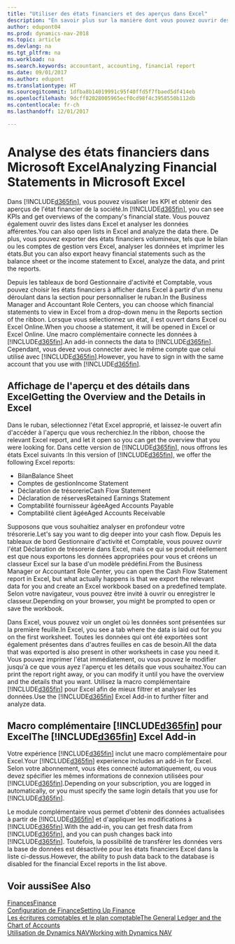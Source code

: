 ```yaml
---
title: "Utiliser des états financiers et des aperçus dans Excel"
description: "En savoir plus sur la manière dont vous pouvez ouvrir des états financiers dans Microsoft Excel à partir de Dynamics NAV pour une meilleure analyse."
author: edupont04
ms.prod: dynamics-nav-2018
ms.topic: article
ms.devlang: na
ms.tgt_pltfrm: na
ms.workload: na
ms.search.keywords: accountant, accounting, financial report
ms.date: 09/01/2017
ms.author: edupont
ms.translationtype: HT
ms.sourcegitcommit: 1dfba8b14019991c95f40ffd5f7fbaed5df414eb
ms.openlocfilehash: 9dcff82028005965ecf0cd98f4c3958550b112db
ms.contentlocale: fr-ch
ms.lasthandoff: 12/01/2017

---
```

# <a name="analyzing-financial-statements-in-microsoft-excel"></a><span data-ttu-id="1fa06-103">Analyse des états financiers dans Microsoft Excel</span><span class="sxs-lookup"><span data-stu-id="1fa06-103">Analyzing Financial Statements in Microsoft Excel</span></span>
<span data-ttu-id="1fa06-104">Dans [!INCLUDE[d365fin](includes/d365fin_md.md)], vous pouvez visualiser les KPI et obtenir des aperçus de l'état financier de la société.</span><span class="sxs-lookup"><span data-stu-id="1fa06-104">In [!INCLUDE[d365fin](includes/d365fin_md.md)], you can see KPIs and get overviews of the company's financial state.</span></span> <span data-ttu-id="1fa06-105">Vous pouvez également ouvrir des listes dans Excel et analyser les données afférentes.</span><span class="sxs-lookup"><span data-stu-id="1fa06-105">You can also open lists in Excel and analyze the data there.</span></span> <span data-ttu-id="1fa06-106">De plus, vous pouvez exporter des états financiers volumineux, tels que le bilan ou les comptes de gestion vers Excel, analyser les données et imprimer les états.</span><span class="sxs-lookup"><span data-stu-id="1fa06-106">But you can also export heavy financial statements such as the balance sheet or the income statement to Excel, analyze the data, and print the reports.</span></span>  

<span data-ttu-id="1fa06-107">Depuis les tableaux de bord Gestionnaire d'activité et Comptable, vous pouvez choisir les états financiers à afficher dans Excel à partir d'un menu déroulant dans la section pour personnaliser le ruban.</span><span class="sxs-lookup"><span data-stu-id="1fa06-107">In the Business Manager and Accountant Role Centers, you can choose which financial statements to view in Excel from a drop-down menu in the Reports section of the ribbon.</span></span> <span data-ttu-id="1fa06-108">Lorsque vous sélectionnez un état, il est ouvert dans Excel ou Excel Online.</span><span class="sxs-lookup"><span data-stu-id="1fa06-108">When you choose a statement, it will be opened in Excel or Excel Online.</span></span> <span data-ttu-id="1fa06-109">Une macro complémentaire connecte les données à [!INCLUDE[d365fin](includes/d365fin_md.md)].</span><span class="sxs-lookup"><span data-stu-id="1fa06-109">An add-in connects the data to [!INCLUDE[d365fin](includes/d365fin_md.md)].</span></span> <span data-ttu-id="1fa06-110">Cependant, vous devez vous connecter avec le même compte que celui utilisé avec [!INCLUDE[d365fin](includes/d365fin_md.md)].</span><span class="sxs-lookup"><span data-stu-id="1fa06-110">However, you have to sign in with the same account that you use with [!INCLUDE[d365fin](includes/d365fin_md.md)].</span></span>  

## <a name="getting-the-overview-and-the-details-in-excel"></a><span data-ttu-id="1fa06-111">Affichage de l'aperçu et des détails dans Excel</span><span class="sxs-lookup"><span data-stu-id="1fa06-111">Getting the Overview and the Details in Excel</span></span>
<span data-ttu-id="1fa06-112">Dans le ruban, sélectionnez l'état Excel approprié, et laissez-le ouvert afin d'accéder à l'aperçu que vous recherchiez.</span><span class="sxs-lookup"><span data-stu-id="1fa06-112">In the ribbon, choose the relevant Excel report, and let it open so you can get the overview that you were looking for.</span></span> <span data-ttu-id="1fa06-113">Dans cette version de [!INCLUDE[d365fin](includes/d365fin_md.md)], nous offrons les états Excel suivants :</span><span class="sxs-lookup"><span data-stu-id="1fa06-113">In this version of [!INCLUDE[d365fin](includes/d365fin_md.md)], we offer the following Excel reports:</span></span>

- <span data-ttu-id="1fa06-114">Bilan</span><span class="sxs-lookup"><span data-stu-id="1fa06-114">Balance Sheet</span></span>  
- <span data-ttu-id="1fa06-115">Comptes de gestion</span><span class="sxs-lookup"><span data-stu-id="1fa06-115">Income Statement</span></span>  
- <span data-ttu-id="1fa06-116">Déclaration de trésorerie</span><span class="sxs-lookup"><span data-stu-id="1fa06-116">Cash Flow Statement</span></span>  
- <span data-ttu-id="1fa06-117">Déclaration de réserves</span><span class="sxs-lookup"><span data-stu-id="1fa06-117">Retained Earnings Statement</span></span>  
- <span data-ttu-id="1fa06-118">Comptabilité fournisseur âgée</span><span class="sxs-lookup"><span data-stu-id="1fa06-118">Aged Accounts Payable</span></span>  
- <span data-ttu-id="1fa06-119">Comptabilité client âgée</span><span class="sxs-lookup"><span data-stu-id="1fa06-119">Aged Accounts Receivable</span></span>  

<span data-ttu-id="1fa06-120">Supposons que vous souhaitiez analyser en profondeur votre trésorerie.</span><span class="sxs-lookup"><span data-stu-id="1fa06-120">Let's say you want to dig deeper into your cash flow.</span></span> <span data-ttu-id="1fa06-121">Depuis les tableaux de bord Gestionnaire d'activité et Comptable, vous pouvez ouvrir l'état Déclaration de trésorerie dans Excel, mais ce qui se produit réellement est que nous exportons les données appropriées pour vous et créons un classeur Excel sur la base d'un modèle prédéfini.</span><span class="sxs-lookup"><span data-stu-id="1fa06-121">From the Business Manager or Accountant Role Center, you can open the Cash Flow Statement report in Excel, but what actually happens is that we export the relevant data for you and create an Excel workbook based on a predefined template.</span></span> <span data-ttu-id="1fa06-122">Selon votre navigateur, vous pouvez être invité à ouvrir ou enregistrer le classeur.</span><span class="sxs-lookup"><span data-stu-id="1fa06-122">Depending on your browser, you might be prompted to open or save the workbook.</span></span>  

<span data-ttu-id="1fa06-123">Dans Excel, vous pouvez voir un onglet où les données sont présentées sur la première feuille.</span><span class="sxs-lookup"><span data-stu-id="1fa06-123">In Excel, you see a tab where the data is laid out for you on the first worksheet.</span></span> <span data-ttu-id="1fa06-124">Toutes les données qui ont été exportées sont également présentes dans d'autres feuilles en cas de besoin.</span><span class="sxs-lookup"><span data-stu-id="1fa06-124">All the data that was exported is also present in other worksheets in case you need it.</span></span> <span data-ttu-id="1fa06-125">Vous pouvez imprimer l'état immédiatement, ou vous pouvez le modifier jusqu'à ce que vous ayez l'aperçu et les détails que vous souhaitez.</span><span class="sxs-lookup"><span data-stu-id="1fa06-125">You can print the report right away, or you can modify it until you have the overview and the details that you want.</span></span> <span data-ttu-id="1fa06-126">Utilisez la macro complémentaire [!INCLUDE[d365fin](includes/d365fin_md.md)] pour Excel afin de mieux filtrer et analyser les données.</span><span class="sxs-lookup"><span data-stu-id="1fa06-126">Use the [!INCLUDE[d365fin](includes/d365fin_md.md)] Excel Add-in to further filter and analyze data.</span></span>  

## <a name="the-included365finincludesd365finmdmd-excel-add-in"></a><span data-ttu-id="1fa06-127">Macro complémentaire [!INCLUDE[d365fin](includes/d365fin_md.md)] pour Excel</span><span class="sxs-lookup"><span data-stu-id="1fa06-127">The [!INCLUDE[d365fin](includes/d365fin_md.md)] Excel Add-in</span></span>
<span data-ttu-id="1fa06-128">Votre expérience [!INCLUDE[d365fin](includes/d365fin_md.md)] inclut une macro complémentaire pour Excel.</span><span class="sxs-lookup"><span data-stu-id="1fa06-128">Your [!INCLUDE[d365fin](includes/d365fin_md.md)] experience includes an add-in for Excel.</span></span> <span data-ttu-id="1fa06-129">Selon votre abonnement, vous êtes connecté automatiquement, ou vous devez spécifier les mêmes informations de connexion utilisées pour [!INCLUDE[d365fin](includes/d365fin_md.md)].</span><span class="sxs-lookup"><span data-stu-id="1fa06-129">Depending on your subscription, you are logged in automatically, or you must specify the same login details that you use for [!INCLUDE[d365fin](includes/d365fin_md.md)].</span></span>  

<span data-ttu-id="1fa06-130">Le module complémentaire vous permet d'obtenir des données actualisées à partir de [!INCLUDE[d365fin](includes/d365fin_md.md)] et d'appliquer les modifications à [!INCLUDE[d365fin](includes/d365fin_md.md)].</span><span class="sxs-lookup"><span data-stu-id="1fa06-130">With the add-in, you can get fresh data from [!INCLUDE[d365fin](includes/d365fin_md.md)], and you can push changes back into [!INCLUDE[d365fin](includes/d365fin_md.md)].</span></span> <span data-ttu-id="1fa06-131">Toutefois, la possibilité de transférer les données vers la base de données est désactivée pour les états financiers Excel dans la liste ci-dessus.</span><span class="sxs-lookup"><span data-stu-id="1fa06-131">However, the ability to push data back to the database is disabled for the financial Excel reports in the list above.</span></span>  

## <a name="see-also"></a><span data-ttu-id="1fa06-132">Voir aussi</span><span class="sxs-lookup"><span data-stu-id="1fa06-132">See Also</span></span>
[<span data-ttu-id="1fa06-133">Finances</span><span class="sxs-lookup"><span data-stu-id="1fa06-133">Finance</span></span>](finance.md)  
[<span data-ttu-id="1fa06-134">Configuration de Finance</span><span class="sxs-lookup"><span data-stu-id="1fa06-134">Setting Up Finance</span></span>](finance-setup-finance.md)  
[<span data-ttu-id="1fa06-135">Les écritures comptables et le plan comptable</span><span class="sxs-lookup"><span data-stu-id="1fa06-135">The General Ledger and the Chart of Accounts</span></span>](finance-general-ledger.md)  
[<span data-ttu-id="1fa06-136">Utilisation de Dynamics NAV</span><span class="sxs-lookup"><span data-stu-id="1fa06-136">Working with Dynamics NAV</span></span>](ui-work-product.md)  

